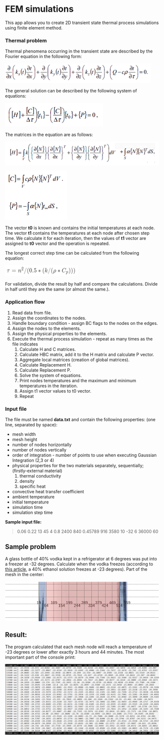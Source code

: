 # FEM simulations

This app allows you to create 2D transient state thermal process simulations using finite element method.

### Thermal problem

Thermal phenomena occurring in the transient state are described by the Fourier equation in the
following form:

![images/Untitled.png](images/Untitled.png)

The general solution can be described by the following system of equations:

![images/Untitled%201.png](images/Untitled%201.png)

The matrices in the equation are as follows:

![images/Untitled%202.png](images/Untitled%202.png)

![images/Untitled%203.png](images/Untitled%203.png)

The vector **t0** is known and contains the initial temperatures at each node. The vector **t1** contains the temperatures at each node after chosen step time. We calculate it for each iteration, then the values of **t1** vector are assigned to **t0** vector and the operation is repeated.

The longest correct step time can be calculated from the following equation:

![images/Untitled%204.png](images/Untitled%204.png)

For validation, divide the result by half and compare the calculations. Divide in half until they are the same (or almost the same.).

### Application flow

1. Read data from file.
2. Assign the coordinates to the nodes.
3. Handle boundary condition - assign BC flags to the nodes on the edges.
4. Assign the nodes to the elements.
5. Assign the physical properties to the elements.
6. Execute the thermal process simulation - repeat as many times as the file indicates
    1. Calculate H and C matrices.
    2. Calculate HBC matrix, add it to the H matrix and calculate P vector.
    3. Aggregate local matrices (creation of global matrices).
    4. Calculate Replacement H.
    5. Calculate Replacement P.
    6. Solve the system of equations.
    7. Print nodes temperatures and the maximum and minimum temperatures in the iteration.
    8. Assign t1 vector values to t0 vector.
    9. Repeat

### Input file

The file must be named **data.txt** and contain the following properties: (one line, separated by space):

- mesh width
- mesh height
- number of nodes horizontally
- number of nodes vertically
- order of integration - number of points to use when executing Gaussian Integration (2,3 or 4)
- physical properties for the two materials separately, sequentially; (firstly-external material)
    1. thermal conductivity
    2. density
    3. specific heat
- convective heat transfer coefficient
- ambient temperature
- initial temperature
- simulation time
- simulation step time

**Sample input file:**

> 0.06 0.22 13 45 4 0.8 2400 840 0.45789 916 3580 10 -32 6 36000 60

## Sample problem

A glass bottle of 40% vodka kept in a refrigerator at 6 degrees was put into a freezer at -32 degrees. Calculate when the vodka freezes (according to [this article](https://wersjatestowa.eu/w-jakich-temperaturach-zamarza-roztwor-etanolu/), a 40% ethanol solution freezes at -23 degrees). Part of the mesh in the center:

![images/Untitled%205.png](images/Untitled%205.png)

## Result:

The program calculated that each mesh node will reach a temperature of -23 degrees or lower after exactly 3 hours and 44 minutes. The most important part of the console print:

![images/Untitled%206.png](images/Untitled%206.png)
